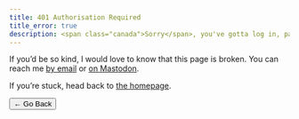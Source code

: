 ```yaml
---
title: 401 Authorisation Required
title_error: true
description: <span class="canada">Sorry</span>, you've gotta log in, pal.
---
```


<div class=" [ box  box--error ] [ flow ] ">
    <p>If you’d be so kind, I would love to know that this page is broken. You can reach me <a href="mailto:{{ author.email }}">by email</a> or <a href="https://{{ author.mastodon_domain }}/users/{{ author.mastodon.split('@') | first }}">on Mastodon</a>.</p>
    <p>If you’re stuck, head back to <a href="/">the homepage</a>.</p>
</div>

<nav class=" [ grid ] [ navigator ] " aria-label="Error Navigation">
    <button onclick="history.back(-1)" aria-label="Go back">← Go Back</button>
</nav>
